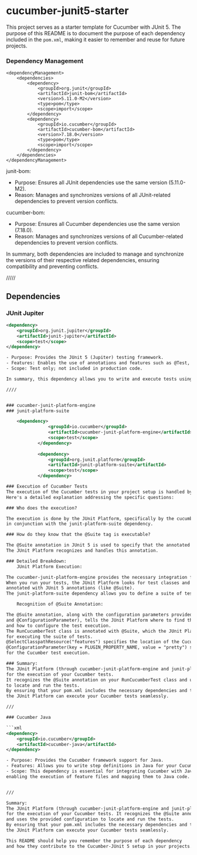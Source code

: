 # cucumber-junit5-starter

This project serves as a starter template for Cucumber with JUnit 5. 
The purpose of this README is to document the purpose of each dependency included in the `pom.xml`, 
making it easier to remember and reuse for future projects.

### Dependency Management


    <dependencyManagement>
        <dependencies>
            <dependency>
                <groupId>org.junit</groupId>
                <artifactId>junit-bom</artifactId>
                <version>5.11.0-M2</version>
                <type>pom</type>
                <scope>import</scope>
            </dependency>
            <dependency>
                <groupId>io.cucumber</groupId>
                <artifactId>cucumber-bom</artifactId>
                <version>7.18.0</version>
                <type>pom</type>
                <scope>import</scope>
            </dependency>
        </dependencies>
    </dependencyManagement>

junit-bom:

- Purpose: Ensures all JUnit dependencies use the same version (5.11.0-M2).
- Reason: Manages and synchronizes versions of all JUnit-related dependencies to prevent version conflicts.

cucumber-bom:

- Purpose: Ensures all Cucumber dependencies use the same version (7.18.0).
- Reason: Manages and synchronizes versions of all Cucumber-related dependencies to prevent version conflicts.

In summary, both dependencies are included to manage and synchronize the versions of their respective related dependencies,
ensuring compatibility and preventing conflicts.

/////


## Dependencies

### JUnit Jupiter

```xml
<dependency>
    <groupId>org.junit.jupiter</groupId>
    <artifactId>junit-jupiter</artifactId>
    <scope>test</scope>
</dependency>

- Purpose: Provides the JUnit 5 (Jupiter) testing framework.
- Features: Enables the use of annotations and features such as @Test, @BeforeEach, and @AfterEach.
- Scope: Test only; not included in production code.

In summary, this dependency allows you to write and execute tests using JUnit 5 in your project.

////


### cucumber-junit-platform-engine
### junit-platform-suite

    <dependency>
                <groupId>io.cucumber</groupId>
                <artifactId>cucumber-junit-platform-engine</artifactId>
                <scope>test</scope>
            </dependency>
    
            <dependency>
                <groupId>org.junit.platform</groupId>
                <artifactId>junit-platform-suite</artifactId>
                <scope>test</scope>
            </dependency>

### Execution of Cucumber Tests
The execution of the Cucumber tests in your project setup is handled by the JUnit Platform. 
Here's a detailed explanation addressing the specific questions:

### Who does the execution?

The execution is done by the JUnit Platform, specifically by the cucumber-junit-platform-engine dependency 
in conjunction with the junit-platform-suite dependency.

### How do they know that the @Suite tag is executable?

The @Suite annotation in JUnit 5 is used to specify that the annotated class is a test suite. 
The JUnit Platform recognizes and handles this annotation.

### Detailed Breakdown:
    JUnit Platform Execution:

The cucumber-junit-platform-engine provides the necessary integration for Cucumber to run on the JUnit Platform. 
When you run your tests, the JUnit Platform looks for test classes and methods that are 
annotated with JUnit 5 annotations (like @Suite).
The junit-platform-suite dependency allows you to define a suite of tests using the @Suite annotation.

    Recognition of @Suite Annotation:

The @Suite annotation, along with the configuration parameters provided (@SelectClasspathResource("features") 
and @ConfigurationParameter), tells the JUnit Platform where to find the feature files 
and how to configure the test execution.
The RunCucumberTest class is annotated with @Suite, which the JUnit Platform scans to identify as an entry point 
for executing the suite of tests.
@SelectClasspathResource("features") specifies the location of the Cucumber feature files.
@ConfigurationParameter(key = PLUGIN_PROPERTY_NAME, value = "pretty") sets a configuration parameter 
for the Cucumber test execution.

### Summary:
The JUnit Platform (through cucumber-junit-platform-engine and junit-platform-suite dependencies) is responsible 
for the execution of your Cucumber tests.
It recognizes the @Suite annotation on your RunCucumberTest class and uses the provided configuration 
to locate and run the tests.
By ensuring that your pom.xml includes the necessary dependencies and that your test class is correctly annotated, 
the JUnit Platform can execute your Cucumber tests seamlessly.

///

### Cucumber Java

```xml
<dependency>
    <groupId>io.cucumber</groupId>
    <artifactId>cucumber-java</artifactId>
</dependency>

- Purpose: Provides the Cucumber framework support for Java.
- Features: Allows you to write step definitions in Java for your Cucumber feature files.
- Scope: This dependency is essential for integrating Cucumber with Java, 
enabling the execution of feature files and mapping them to Java code.


///

Summary:
The JUnit Platform (through cucumber-junit-platform-engine and junit-platform-suite dependencies) is responsible 
for the execution of your Cucumber tests. It recognizes the @Suite annotation on your RunCucumberTest class 
and uses the provided configuration to locate and run the tests. 
By ensuring that your pom.xml includes the necessary dependencies and that your test class is correctly annotated, 
the JUnit Platform can execute your Cucumber tests seamlessly.

This README should help you remember the purpose of each dependency 
and how they contribute to the Cucumber-JUnit 5 setup in your projects.

